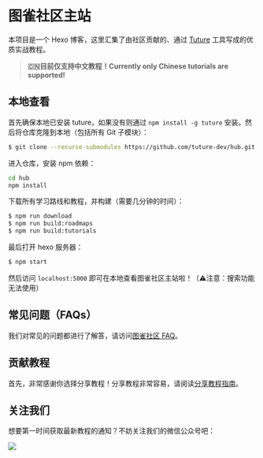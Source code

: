 # 图雀社区主站

本项目是一个 Hexo 博客，这里汇集了由社区贡献的、通过 [Tuture](https://github.com/tuture-dev/tuture) 工具写成的优质实战教程。

> **🇨🇳目前仅支持中文教程！Currently only Chinese tutorials are supported!**

## 本地查看

首先确保本地已安装 tuture，如果没有则通过 `npm install -g tuture` 安装。然后将仓库克隆到本地（包括所有 Git 子模块）：

```bash
$ git clone --recurse-submodules https://github.com/tuture-dev/hub.git
```

进入仓库，安装 npm 依赖：

```bash
cd hub
npm install
```

下载所有学习路线和教程，并构建（需要几分钟的时间）：

```bash
$ npm run download
$ npm run build:roadmaps
$ npm run build:tutorials
```

最后打开 hexo 服务器：

```bash
$ npm start
```

然后访问 `localhost:5000` 即可在本地查看图雀社区主站啦！（⚠️注意：搜索功能无法使用）

## 常见问题（FAQs）

我们对常见的问题都进行了解答，请访问[图雀社区 FAQ](https://tuture.co/FAQ/)。

## 贡献教程

首先，非常感谢你选择分享教程！分享教程非常容易，请阅读[分享教程指南](https://docs.tuture.co/guide/sharing.html)。

## 关注我们

想要第一时间获取最新教程的通知？不妨关注我们的微信公众号吧：

![](https://tuture.co/uploads/wechat-qcode.png)
